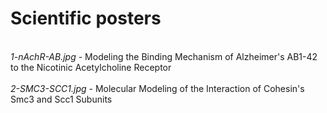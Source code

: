 # Scientific posters<br>
<br>
<i>1-nAchR-AB.jpg</i> - Modeling the Binding Mechanism of Alzheimer's AB1-42 to the Nicotinic Acetylcholine Receptor
<br>
<br>
<i>2-SMC3-SCC1.jpg</i> - Molecular Modeling of the Interaction of Cohesin's Smc3 and Scc1 Subunits
<br>

